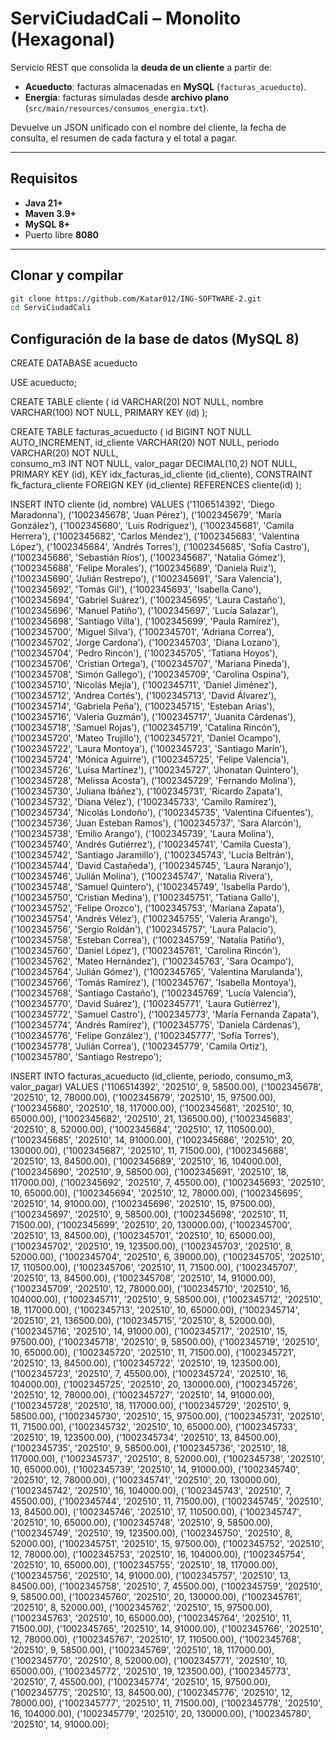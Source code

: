 # ServiCiudadCali – Monolito (Hexagonal)

Servicio REST que consolida la **deuda de un cliente** a partir de:
- **Acueducto**: facturas almacenadas en **MySQL** (`facturas_acueducto`).
- **Energía**: facturas simuladas desde **archivo plano** (`src/main/resources/consumos_energia.txt`).

Devuelve un JSON unificado con el nombre del cliente, la fecha de consulta, el resumen de cada factura y el total a pagar.

---

## Requisitos

- **Java 21+**
- **Maven 3.9+**
- **MySQL 8+**
- Puerto libre **8080**

---

## Clonar y compilar

```bash
git clone https://github.com/Katar012/ING-SOFTWARE-2.git
cd ServiCiudadCali
```

## Configuración de la base de datos (MySQL 8)
CREATE DATABASE acueducto

USE acueducto;

CREATE TABLE cliente (
  id        VARCHAR(20)  NOT NULL,
  nombre    VARCHAR(100) NOT NULL,
  PRIMARY KEY (id)
);

CREATE TABLE facturas_acueducto (
  id           BIGINT NOT NULL AUTO_INCREMENT,
  id_cliente   VARCHAR(20) NOT NULL,
  periodo      VARCHAR(20) NOT NULL,   
  consumo_m3   INT NOT NULL,
  valor_pagar  DECIMAL(10,2) NOT NULL,
  PRIMARY KEY (id),
  KEY idx_facturas_id_cliente (id_cliente),
  CONSTRAINT fk_factura_cliente
    FOREIGN KEY (id_cliente) REFERENCES cliente(id)
);

INSERT INTO cliente (id, nombre) VALUES
('1106514392', 'Diego Maradonna'),
('1002345678', 'Juan Pérez'),
('1002345679', 'María González'),
('1002345680', 'Luis Rodríguez'),
('1002345681', 'Camila Herrera'),
('1002345682', 'Carlos Méndez'),
('1002345683', 'Valentina López'),
('1002345684', 'Andrés Torres'),
('1002345685', 'Sofía Castro'),
('1002345686', 'Sebastián Ríos'),
('1002345687', 'Natalia Gómez'),
('1002345688', 'Felipe Morales'),
('1002345689', 'Daniela Ruiz'),
('1002345690', 'Julián Restrepo'),
('1002345691', 'Sara Valencia'),
('1002345692', 'Tomás Gil'),
('1002345693', 'Isabella Cano'),
('1002345694', 'Gabriel Suárez'),
('1002345695', 'Laura Castaño'),
('1002345696', 'Manuel Patiño'),
('1002345697', 'Lucía Salazar'),
('1002345698', 'Santiago Villa'),
('1002345699', 'Paula Ramírez'),
('1002345700', 'Miguel Silva'),
('1002345701', 'Adriana Correa'),
('1002345702', 'Jorge Cardona'),
('1002345703', 'Diana Lozano'),
('1002345704', 'Pedro Rincón'),
('1002345705', 'Tatiana Hoyos'),
('1002345706', 'Cristian Ortega'),
('1002345707', 'Mariana Pineda'),
('1002345708', 'Simón Gallego'),
('1002345709', 'Carolina Ospina'),
('1002345710', 'Nicolás Mejía'),
('1002345711', 'Daniel Jiménez'),
('1002345712', 'Andrea Cortés'),
('1002345713', 'David Álvarez'),
('1002345714', 'Gabriela Peña'),
('1002345715', 'Esteban Arias'),
('1002345716', 'Valeria Guzmán'),
('1002345717', 'Juanita Cárdenas'),
('1002345718', 'Samuel Rojas'),
('1002345719', 'Catalina Rincón'),
('1002345720', 'Mateo Trujillo'),
('1002345721', 'Daniel Ocampo'),
('1002345722', 'Laura Montoya'),
('1002345723', 'Santiago Marín'),
('1002345724', 'Mónica Aguirre'),
('1002345725', 'Felipe Valencia'),
('1002345726', 'Luisa Martínez'),
('1002345727', 'Jhonatan Quintero'),
('1002345728', 'Melissa Acosta'),
('1002345729', 'Fernando Molina'),
('1002345730', 'Juliana Ibáñez'),
('1002345731', 'Ricardo Zapata'),
('1002345732', 'Diana Vélez'),
('1002345733', 'Camilo Ramírez'),
('1002345734', 'Nicolás Londoño'),
('1002345735', 'Valentina Cifuentes'),
('1002345736', 'Juan Esteban Ramos'),
('1002345737', 'Sara Alarcón'),
('1002345738', 'Emilio Arango'),
('1002345739', 'Laura Molina'),
('1002345740', 'Andrés Gutiérrez'),
('1002345741', 'Camila Cuesta'),
('1002345742', 'Santiago Jaramillo'),
('1002345743', 'Lucía Beltrán'),
('1002345744', 'David Castañeda'),
('1002345745', 'Laura Naranjo'),
('1002345746', 'Julián Molina'),
('1002345747', 'Natalia Rivera'),
('1002345748', 'Samuel Quintero'),
('1002345749', 'Isabella Pardo'),
('1002345750', 'Cristian Medina'),
('1002345751', 'Tatiana Gallo'),
('1002345752', 'Felipe Orozco'),
('1002345753', 'Mariana Zapata'),
('1002345754', 'Andrés Vélez'),
('1002345755', 'Valeria Arango'),
('1002345756', 'Sergio Roldán'),
('1002345757', 'Laura Palacio'),
('1002345758', 'Esteban Correa'),
('1002345759', 'Natalia Patiño'),
('1002345760', 'Daniel López'),
('1002345761', 'Carolina Rincón'),
('1002345762', 'Mateo Hernández'),
('1002345763', 'Sara Ocampo'),
('1002345764', 'Julián Gómez'),
('1002345765', 'Valentina Marulanda'),
('1002345766', 'Tomás Ramírez'),
('1002345767', 'Isabella Montoya'),
('1002345768', 'Santiago Castaño'),
('1002345769', 'Lucía Valencia'),
('1002345770', 'David Suárez'),
('1002345771', 'Laura Gutiérrez'),
('1002345772', 'Samuel Castro'),
('1002345773', 'María Fernanda Zapata'),
('1002345774', 'Andrés Ramírez'),
('1002345775', 'Daniela Cárdenas'),
('1002345776', 'Felipe González'),
('1002345777', 'Sofía Torres'),
('1002345778', 'Julián Correa'),
('1002345779', 'Camila Ortiz'),
('1002345780', 'Santiago Restrepo');

INSERT INTO facturas_acueducto (id_cliente, periodo, consumo_m3, valor_pagar) VALUES
('1106514392', '202510', 9, 58500.00),
('1002345678', '202510', 12, 78000.00),
('1002345679', '202510', 15, 97500.00),
('1002345680', '202510', 18, 117000.00),
('1002345681', '202510', 10, 65000.00),
('1002345682', '202510', 21, 136500.00),
('1002345683', '202510', 8, 52000.00),
('1002345684', '202510', 17, 110500.00),
('1002345685', '202510', 14, 91000.00),
('1002345686', '202510', 20, 130000.00),
('1002345687', '202510', 11, 71500.00),
('1002345688', '202510', 13, 84500.00),
('1002345689', '202510', 16, 104000.00),
('1002345690', '202510', 9, 58500.00),
('1002345691', '202510', 18, 117000.00),
('1002345692', '202510', 7, 45500.00),
('1002345693', '202510', 10, 65000.00),
('1002345694', '202510', 12, 78000.00),
('1002345695', '202510', 14, 91000.00),
('1002345696', '202510', 15, 97500.00),
('1002345697', '202510', 9, 58500.00),
('1002345698', '202510', 11, 71500.00),
('1002345699', '202510', 20, 130000.00),
('1002345700', '202510', 13, 84500.00),
('1002345701', '202510', 10, 65000.00),
('1002345702', '202510', 19, 123500.00),
('1002345703', '202510', 8, 52000.00),
('1002345704', '202510', 6, 39000.00),
('1002345705', '202510', 17, 110500.00),
('1002345706', '202510', 11, 71500.00),
('1002345707', '202510', 13, 84500.00),
('1002345708', '202510', 14, 91000.00),
('1002345709', '202510', 12, 78000.00),
('1002345710', '202510', 16, 104000.00),
('1002345711', '202510', 9, 58500.00),
('1002345712', '202510', 18, 117000.00),
('1002345713', '202510', 10, 65000.00),
('1002345714', '202510', 21, 136500.00),
('1002345715', '202510', 8, 52000.00),
('1002345716', '202510', 14, 91000.00),
('1002345717', '202510', 15, 97500.00),
('1002345718', '202510', 9, 58500.00),
('1002345719', '202510', 10, 65000.00),
('1002345720', '202510', 11, 71500.00),
('1002345721', '202510', 13, 84500.00),
('1002345722', '202510', 19, 123500.00),
('1002345723', '202510', 7, 45500.00),
('1002345724', '202510', 16, 104000.00),
('1002345725', '202510', 20, 130000.00),
('1002345726', '202510', 12, 78000.00),
('1002345727', '202510', 14, 91000.00),
('1002345728', '202510', 18, 117000.00),
('1002345729', '202510', 9, 58500.00),
('1002345730', '202510', 15, 97500.00),
('1002345731', '202510', 11, 71500.00),
('1002345732', '202510', 10, 65000.00),
('1002345733', '202510', 19, 123500.00),
('1002345734', '202510', 13, 84500.00),
('1002345735', '202510', 9, 58500.00),
('1002345736', '202510', 18, 117000.00),
('1002345737', '202510', 8, 52000.00),
('1002345738', '202510', 10, 65000.00),
('1002345739', '202510', 14, 91000.00),
('1002345740', '202510', 12, 78000.00),
('1002345741', '202510', 20, 130000.00),
('1002345742', '202510', 16, 104000.00),
('1002345743', '202510', 7, 45500.00),
('1002345744', '202510', 11, 71500.00),
('1002345745', '202510', 13, 84500.00),
('1002345746', '202510', 17, 110500.00),
('1002345747', '202510', 10, 65000.00),
('1002345748', '202510', 9, 58500.00),
('1002345749', '202510', 19, 123500.00),
('1002345750', '202510', 8, 52000.00),
('1002345751', '202510', 15, 97500.00),
('1002345752', '202510', 12, 78000.00),
('1002345753', '202510', 16, 104000.00),
('1002345754', '202510', 10, 65000.00),
('1002345755', '202510', 18, 117000.00),
('1002345756', '202510', 14, 91000.00),
('1002345757', '202510', 13, 84500.00),
('1002345758', '202510', 7, 45500.00),
('1002345759', '202510', 9, 58500.00),
('1002345760', '202510', 20, 130000.00),
('1002345761', '202510', 8, 52000.00),
('1002345762', '202510', 15, 97500.00),
('1002345763', '202510', 10, 65000.00),
('1002345764', '202510', 11, 71500.00),
('1002345765', '202510', 14, 91000.00),
('1002345766', '202510', 12, 78000.00),
('1002345767', '202510', 17, 110500.00),
('1002345768', '202510', 9, 58500.00),
('1002345769', '202510', 18, 117000.00),
('1002345770', '202510', 8, 52000.00),
('1002345771', '202510', 10, 65000.00),
('1002345772', '202510', 19, 123500.00),
('1002345773', '202510', 7, 45500.00),
('1002345774', '202510', 15, 97500.00),
('1002345775', '202510', 13, 84500.00),
('1002345776', '202510', 12, 78000.00),
('1002345777', '202510', 11, 71500.00),
('1002345778', '202510', 16, 104000.00),
('1002345779', '202510', 20, 130000.00),
('1002345780', '202510', 14, 91000.00);
